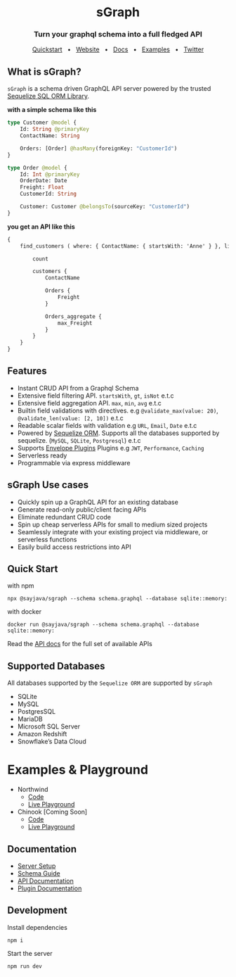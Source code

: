<div align="center">
  <h1>sGraph</h1>
  <h3 align="center">Turn your graphql schema into a full fledged API</h3>
  <div>
    <a href="https://www.sgraph.dev/docs/getting-started/quickstart">Quickstart</a>
    <span>&nbsp;&nbsp;•&nbsp;&nbsp;</span>
    <a href="https://www.sgraph.dev/">Website</a>
    <span>&nbsp;&nbsp;•&nbsp;&nbsp;</span>
    <a href="https://www.sgraph.dev/docs/">Docs</a>
    <span>&nbsp;&nbsp;•&nbsp;&nbsp;</span>
    <a href="https://github.com/sgraph/examples/">Examples</a>
    <span>&nbsp;&nbsp;•&nbsp;&nbsp;</span>
    <a href="https://twitter.com/sayhava">Twitter</a>
  </div>
</div>

## What is sGraph?

`sGraph` is a schema driven GraphQL API server powered by the trusted [Sequelize SQL ORM Library](https://sequelize.org).

**with a simple schema like this**

```graphql
type Customer @model {
    Id: String @primaryKey
    ContactName: String

    Orders: [Order] @hasMany(foreignKey: "CustomerId")
}

type Order @model {
    Id: Int @primaryKey
    OrderDate: Date
    Freight: Float
    CustomerId: String

    Customer: Customer @belongsTo(sourceKey: "CustomerId")
}
```

**you get an API like this**

```graphql
{
    find_customers ( where: { ContactName: { startsWith: 'Anne' } }, limit: 10 ) {

        count

        customers {
            ContactName

            Orders {
                Freight
            }

            Orders_aggregate {
                max_Freight
            }
        }
    }
}
```

## Features

-   Instant CRUD API from a Graphql Schema
-   Extensive field filtering API. `startsWith`, `gt`, `isNot` e.t.c
-   Extensive field aggregation API. `max`, `min`, `avg` e.t.c
-   Builtin field validations with directives. e.g `@validate_max(value: 20)`, `@validate_len(value: [2, 10])` e.t.c
-   Readable scalar fields with validation e.g `URL`, `Email`, `Date` e.t.c
-   Powered by [Sequelize ORM](https://sequelize.org). Supports all the databases supported by sequelize. (`MySQL`, `SQLite`, `Postgresql`) e.t.c
-   Supports [Envelope Plugins](https://envlope.dev) Plugins e.g `JWT`, `Performance`, `Caching`
-   Serverless ready
-   Programmable via express middleware

## sGraph Use cases

-   Quickly spin up a GraphQL API for an existing database
-   Generate read-only public/client facing APIs
-   Eliminate redundant CRUD code
-   Spin up cheap serverless APIs for small to medium sized projects
-   Seamlessly integrate with your existing project via middleware, or serverless functions
-   Easily build access restrictions into API

## Quick Start

with npm

```shell
npx @sayjava/sgraph --schema schema.graphql --database sqlite::memory:
```

with docker

```shell
docker run @sayjava/sgraph --schema schema.graphql --database sqlite::memory:
```

Read the [API docs](website/docs/guide/api.md) for the full set of available APIs

## Supported Databases

All databases supported by the `Sequelize ORM` are supported by `sGraph`

-   SQLite
-   MySQL
-   PostgresSQL
-   MariaDB
-   Microsoft SQL Server
-   Amazon Redshift
-   Snowflake’s Data Cloud

# Examples & Playground

-   Northwind
    -   [Code](northwind)
    -   [Live Playground](https://northwind.sgraph.dev)
-   Chinook [Coming Soon]
    -   [Code](chinook)
    -   [Live Playground](https://chinook.sgraph.dev)

## Documentation

-   [Server Setup](website/docs/start.md)
-   [Schema Guide](website/docs/guide/schema.mdx)
-   [API Documentation](website/docs/guide/api.md)
-   [Plugin Documentation](website/docs/plugins.md)

## Development

Install dependencies

```shell
npm i
```

Start the server

```shell
npm run dev
```
